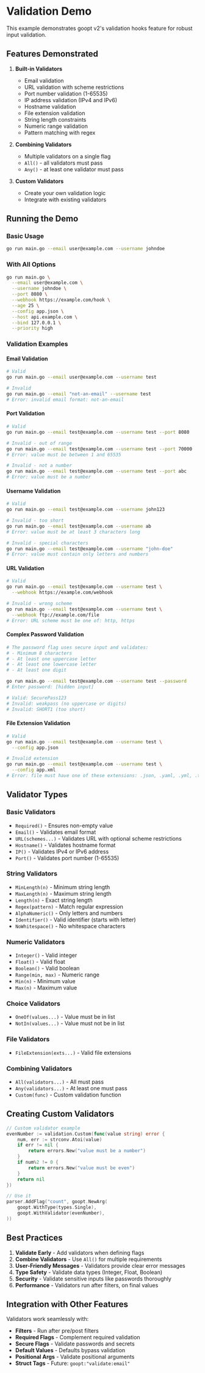 # Validation Demo

This example demonstrates goopt v2's validation hooks feature for robust input validation.

## Features Demonstrated

1. **Built-in Validators**
   - Email validation
   - URL validation with scheme restrictions
   - Port number validation (1-65535)
   - IP address validation (IPv4 and IPv6)
   - Hostname validation
   - File extension validation
   - String length constraints
   - Numeric range validation
   - Pattern matching with regex

2. **Combining Validators**
   - Multiple validators on a single flag
   - `All()` - all validators must pass
   - `Any()` - at least one validator must pass

3. **Custom Validators**
   - Create your own validation logic
   - Integrate with existing validators

## Running the Demo

### Basic Usage
```bash
go run main.go --email user@example.com --username johndoe
```

### With All Options
```bash
go run main.go \
  --email user@example.com \
  --username johndoe \
  --port 8080 \
  --webhook https://example.com/hook \
  --age 25 \
  --config app.json \
  --host api.example.com \
  --bind 127.0.0.1 \
  --priority high
```

### Validation Examples

#### Email Validation
```bash
# Valid
go run main.go --email user@example.com --username test

# Invalid
go run main.go --email "not-an-email" --username test
# Error: invalid email format: not-an-email
```

#### Port Validation
```bash
# Valid
go run main.go --email test@example.com --username test --port 8080

# Invalid - out of range
go run main.go --email test@example.com --username test --port 70000
# Error: value must be between 1 and 65535

# Invalid - not a number
go run main.go --email test@example.com --username test --port abc
# Error: value must be a number
```

#### Username Validation
```bash
# Valid
go run main.go --email test@example.com --username john123

# Invalid - too short
go run main.go --email test@example.com --username ab
# Error: value must be at least 3 characters long

# Invalid - special characters
go run main.go --email test@example.com --username "john-doe"
# Error: value must contain only letters and numbers
```

#### URL Validation
```bash
# Valid
go run main.go --email test@example.com --username test \
  --webhook https://example.com/webhook

# Invalid - wrong scheme
go run main.go --email test@example.com --username test \
  --webhook ftp://example.com/file
# Error: URL scheme must be one of: http, https
```

#### Complex Password Validation
```bash
# The password flag uses secure input and validates:
# - Minimum 8 characters
# - At least one uppercase letter
# - At least one lowercase letter
# - At least one digit

go run main.go --email test@example.com --username test --password
# Enter password: [hidden input]

# Valid: SecurePass123
# Invalid: weakpass (no uppercase or digits)
# Invalid: SHORT1 (too short)
```

#### File Extension Validation
```bash
# Valid
go run main.go --email test@example.com --username test \
  --config app.json

# Invalid extension
go run main.go --email test@example.com --username test \
  --config app.xml
# Error: file must have one of these extensions: .json, .yaml, .yml, .toml
```

## Validator Types

### Basic Validators
- `Required()` - Ensures non-empty value
- `Email()` - Validates email format
- `URL(schemes...)` - Validates URL with optional scheme restrictions
- `Hostname()` - Validates hostname format
- `IP()` - Validates IPv4 or IPv6 address
- `Port()` - Validates port number (1-65535)

### String Validators
- `MinLength(n)` - Minimum string length
- `MaxLength(n)` - Maximum string length
- `Length(n)` - Exact string length
- `Regex(pattern)` - Match regular expression
- `AlphaNumeric()` - Only letters and numbers
- `Identifier()` - Valid identifier (starts with letter)
- `NoWhitespace()` - No whitespace characters

### Numeric Validators
- `Integer()` - Valid integer
- `Float()` - Valid float
- `Boolean()` - Valid boolean
- `Range(min, max)` - Numeric range
- `Min(n)` - Minimum value
- `Max(n)` - Maximum value

### Choice Validators
- `OneOf(values...)` - Value must be in list
- `NotIn(values...)` - Value must not be in list

### File Validators
- `FileExtension(exts...)` - Valid file extensions

### Combining Validators
- `All(validators...)` - All must pass
- `Any(validators...)` - At least one must pass
- `Custom(func)` - Custom validation function

## Creating Custom Validators

```go
// Custom validator example
evenNumber := validation.Custom(func(value string) error {
    num, err := strconv.Atoi(value)
    if err != nil {
        return errors.New("value must be a number")
    }
    if num%2 != 0 {
        return errors.New("value must be even")
    }
    return nil
})

// Use it
parser.AddFlag("count", goopt.NewArg(
    goopt.WithType(types.Single),
    goopt.WithValidator(evenNumber),
))
```

## Best Practices

1. **Validate Early** - Add validators when defining flags
2. **Combine Validators** - Use `All()` for multiple requirements
3. **User-Friendly Messages** - Validators provide clear error messages
4. **Type Safety** - Validate data types (Integer, Float, Boolean)
5. **Security** - Validate sensitive inputs like passwords thoroughly
6. **Performance** - Validators run after filters, on final values

## Integration with Other Features

Validators work seamlessly with:
- **Filters** - Run after pre/post filters
- **Required Flags** - Complement required validation
- **Secure Flags** - Validate passwords and secrets
- **Default Values** - Defaults bypass validation
- **Positional Args** - Validate positional arguments
- **Struct Tags** - Future: `goopt:"validate:email"`